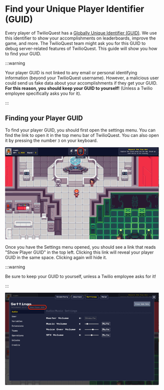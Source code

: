# Find your Unique Player Identifier (GUID)

Every player of TwilioQuest has a [Globally Unique Identifier (GUID)](http://guid.one/guid). We use this identifier to show your accomplishments on leaderboards, improve the game, and more. The TwilioQuest team might ask you for this GUID to debug server-related features of TwilioQuest. This guide will show you how to find your GUID.

:::warning

Your player GUID is not linked to any email or personal identifying information (beyond your TwilioQuest username). However, a malicious user could send us fake data about your accomplishments if they get your GUID. **For this reason, you should keep your GUID to yourself!** (Unless a Twilio employee specifically asks you for it).

:::

## Finding your Player GUID

To find your player GUID, you should first open the settings menu. You can find the link to open it in the top menu bar of TwilioQuest. You can also open it by pressing the number `3` on your keyboard.

![Press 3 to open the Settings panel](../images/tq_settings_icon.png)

Once you have the Settings menu opened, you should see a link that reads "Show Player GUID" in the top left. Clicking this link will reveal your player GUID in the same space. Clicking again will hide it.

:::warning

Be sure to keep your GUID to yourself, unless a Twilio employee asks for it!

:::

![Link to show guid](../images/tq_show_guid_link.png)
